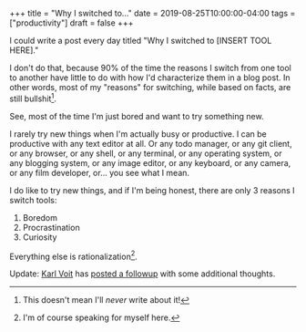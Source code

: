 +++
title = "Why I switched to…"
date = 2019-08-25T10:00:00-04:00
tags = ["productivity"]
draft = false
+++

I could write a post every day titled "Why I switched to [INSERT TOOL HERE]."

I don't do that, because 90% of the time the reasons I switch from one tool to another have little to do with how I'd characterize them in a blog post. In other words, most of my "reasons" for switching, while based on facts, are still bullshit[^fn:1].

See, most of the time I'm just bored and want to try something new.

I rarely try new things when I'm actually busy or productive. I can be productive with any text editor at all. Or any todo manager, or any git client, or any browser, or any shell, or any terminal, or any operating system, or any blogging system, or any image editor, or any keyboard, or any camera, or any film developer, or... you see what I mean.

I do like to try new things, and if I'm being honest, there are only 3 reasons I switch tools:

1.  Boredom
2.  Procrastination
3.  Curiosity

Everything else is rationalization[^fn:2].

Update: [Karl Voit](https://karl-voit.at/) has [posted a followup](https://karl-voit.at/2019/08/29/switching-tools/) with some additional thoughts.

[^fn:1]: This doesn't mean I'll _never_ write about it!
[^fn:2]: I'm of course speaking for myself here.
